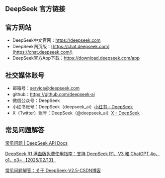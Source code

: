 ## DeepSeek 官方链接

## 官方网站

- DeepSeek中文官网：https://deepseek.com
- DeepSeek网页版：[https://chat.deepseek.com](https://chat.deepseek.com/)
- DeepSeek官方App下载：https://download.deepseek.com/app



## 社交媒体账号

- 邮箱号：service@deepseek.com
- github：https://github.com/deepseek-ai
- 微信公众号：DeepSeek
- 小红书账号：DeepSeek（deepseek_ai）[小红书 - DeepSeek](https://www.xiaohongshu.com/user/profile/66821202000000001b01a005)
- X（Twitter）账号：DeepSeek（@deepseek_ai）[X - DeepSeek](https://x.com/deepseek_ai)



## 常见问题解答

[常见问题 | DeepSeek API Docs](https://api-docs.deepseek.com/zh-cn/faq/)

[DeepSeek R1 满血版免费使用指南：支持 DeepSeek R1、V3 和 ChatGPT 4o、o1、o3~ 【2025/02/13】](https://deepseek-free.github.io/deepseek-r1/)

[常见问题解答：关于 DeepSeek-V2.5-CSDN博客](https://blog.csdn.net/gitblog_02164/article/details/144553673)